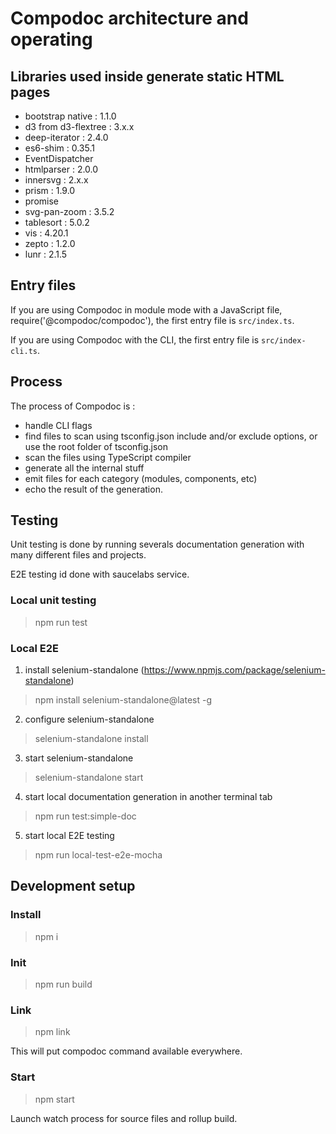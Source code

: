 # Compodoc architecture and operating

## Libraries used inside generate static HTML pages

-   bootstrap native : 1.1.0
-   d3 from d3-flextree : 3.x.x
-   deep-iterator : 2.4.0
-   es6-shim : 0.35.1
-   EventDispatcher
-   htmlparser : 2.0.0
-   innersvg : 2.x.x
-   prism : 1.9.0
-   promise
-   svg-pan-zoom : 3.5.2
-   tablesort : 5.0.2
-   vis : 4.20.1
-   zepto : 1.2.0
-   lunr : 2.1.5

## Entry files

If you are using Compodoc in module mode with a JavaScript file, require('@compodoc/compodoc'), the first entry file is `src/index.ts`.

If you are using Compodoc with the CLI, the first entry file is `src/index-cli.ts`.

## Process

The process of Compodoc is :

-   handle CLI flags
-   find files to scan using tsconfig.json include and/or exclude options, or use the root folder of tsconfig.json
-   scan the files using TypeScript compiler
-   generate all the internal stuff
-   emit files for each category (modules, components, etc)
-   echo the result of the generation.

## Testing

Unit testing is done by running severals documentation generation with many different files and projects.

E2E testing id done with saucelabs service.

### Local unit testing

> npm run test

### Local E2E

1. install selenium-standalone (https://www.npmjs.com/package/selenium-standalone)

> npm install selenium-standalone@latest -g

2. configure selenium-standalone

> selenium-standalone install

3. start selenium-standalone

> selenium-standalone start

4. start local documentation generation in another terminal tab

> npm run test:simple-doc

5. start local E2E testing

> npm run local-test-e2e-mocha

## Development setup

### Install

> npm i

### Init

> npm run build

### Link

> npm link

This will put compodoc command available everywhere.

### Start

> npm start

Launch watch process for source files and rollup build.
